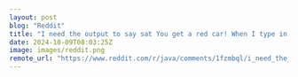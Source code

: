 ```yaml
---
layout: post
blog: "Reddit"
title: "I need the output to say sat You get a red car! When I type in yes why is it not working ?"
date: 2024-10-09T08:03:25Z
image: images/reddit.png
remote_url: "https://www.reddit.com/r/java/comments/1fzmbql/i_need_the_output_to_say_sat_you_get_a_red_car/"
---
```

